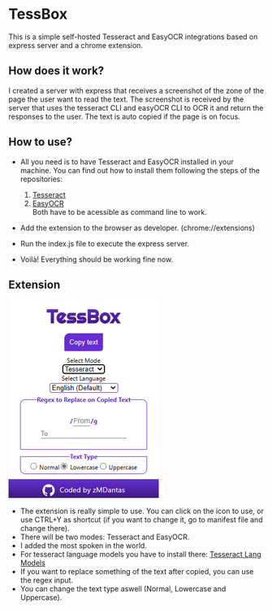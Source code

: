 
# TessBox

This is a simple self-hosted Tesseract and EasyOCR integrations based on express server and a chrome extension.

## How does it work?

I created a server with express that receives a screenshot of the zone of the page the user want to read the text. The screenshot is received by the server that uses the tesseract CLI and easyOCR CLI to OCR it and return the responses to the user. The text is auto copied if the page is on focus.

## How to use?

* All you need is to have Tesseract and EasyOCR installed in your machine. You can find out how to install them following the steps of the repositories:  

    1. [Tesseract](https://tesseract-ocr.github.io/tessdoc/Downloads.html)  
    2. [EasyOCR](https://github.com/JaidedAI/EasyOCR)  
    Both have to be acessible as command line to work.

* Add the extension to the browser as developer. (chrome://extensions)
* Run the index.js file to execute the express server.
* Voilà! Everything should be working fine now.

## Extension

![Extension](https://github.com/zMarcosDantas/TessBox/blob/main/screenshots/popup.png?raw=true)

* The extension is really simple to use. You can click on the icon to use, or use CTRL+Y as shortcut (if you want to change it, go to manifest file and change there).
* There will be two modes: Tesseract and EasyOCR.
* I added the most spoken in the world.
* For tesseract language models you have to install there: [Tesseract Lang Models](https://github.com/tesseract-ocr/tessdoc/blob/main/Data-Files.md)
* If you want to replace something of the text after copied, you can use the regex input.
* You can change the text type aswell (Normal, Lowercase and Uppercase). 
